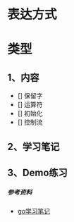 # 表达方式

# 类型
## 1、内容
- [] 保留字
- [] 运算符
- [] 初始化
- [] 控制流

## 2、学习笔记


## 3、Demo练习

##### 参考资料
- [go学习笔记](https://github.com/qyuhen/book)
